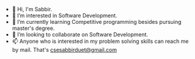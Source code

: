 - 👋 Hi, I'm Sabbir.
- 👀 I’m interested in Software Development.
- 🌱 I’m currently learning Competitive programming besides pursuing master's degree.
- 💞️ I’m looking to collaborate on Software Development.
- 📫 Anyone who is interested in my problem solving skills can reach me by mail. That's csesabbirduet@gmail.com

<!---
csesabbir/csesabbir is a ✨ special ✨ repository because its `README.md` (this file) appears on your GitHub profile.
You can click the Preview link to take a look at your changes.
--->

